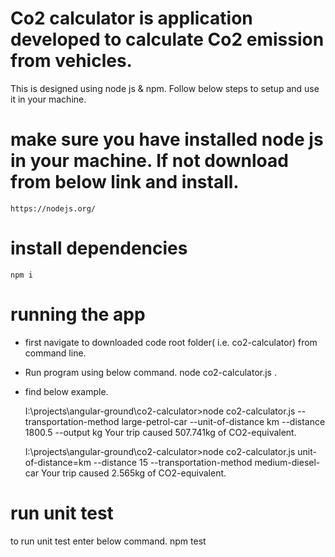 # Co2 calculator is application developed to calculate Co2 emission from vehicles.

This is designed using node js & npm. Follow below steps to setup and use it in your machine.

# make sure you have installed node js in your machine. If not download from below link and install.
    https://nodejs.org/

# install dependencies
    npm i 

# running the app 
- first navigate to downloaded code root folder( i.e. co2-calculator) from command line.

- Run program using below command.
    node co2-calculator.js <options>.

- find below example.

    I:\projects\angular-ground\co2-calculator>node co2-calculator.js --transportation-method large-petrol-car --unit-of-distance km --distance 1800.5
    --output kg
    Your trip caused 507.741kg of CO2-equivalent.

    I:\projects\angular-ground\co2-calculator>node co2-calculator.js unit-of-distance=km  --distance 15 --transportation-method medium-diesel-car
    Your trip caused 2.565kg of CO2-equivalent.

# run unit test
to run unit test enter below command.
    npm test